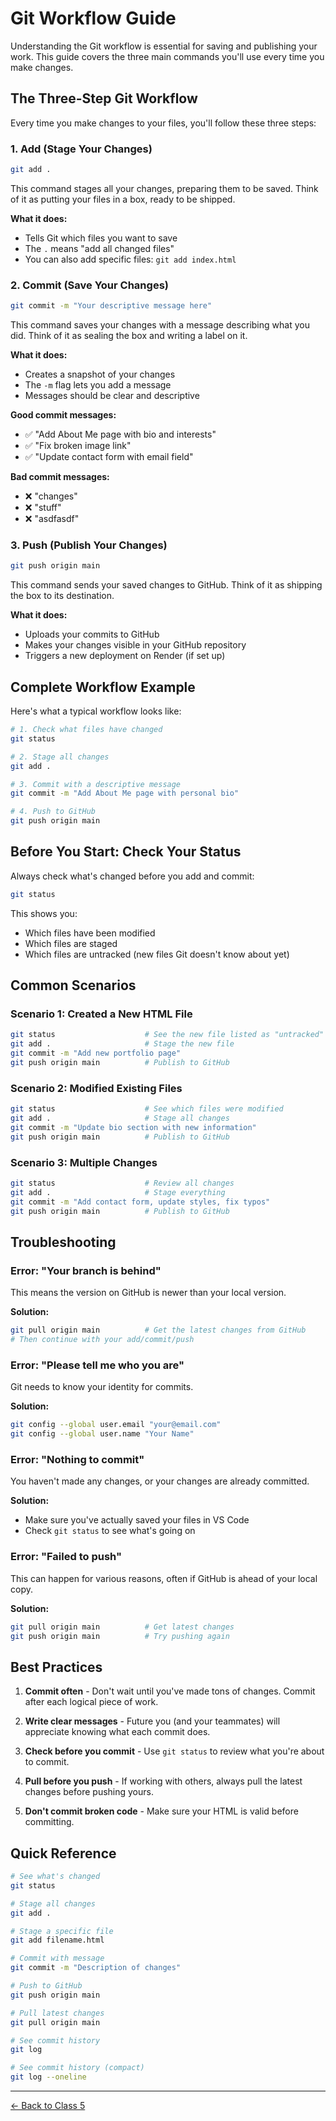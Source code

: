 # Git Workflow Guide

Understanding the Git workflow is essential for saving and publishing your work. This guide covers the three main commands you'll use every time you make changes.

## The Three-Step Git Workflow

Every time you make changes to your files, you'll follow these three steps:

### 1. Add (Stage Your Changes)

```bash
git add .
```

This command stages all your changes, preparing them to be saved. Think of it as putting your files in a box, ready to be shipped.

**What it does:**
- Tells Git which files you want to save
- The `.` means "add all changed files"
- You can also add specific files: `git add index.html`

### 2. Commit (Save Your Changes)

```bash
git commit -m "Your descriptive message here"
```

This command saves your changes with a message describing what you did. Think of it as sealing the box and writing a label on it.

**What it does:**
- Creates a snapshot of your changes
- The `-m` flag lets you add a message
- Messages should be clear and descriptive

**Good commit messages:**
- ✅ "Add About Me page with bio and interests"
- ✅ "Fix broken image link"
- ✅ "Update contact form with email field"

**Bad commit messages:**
- ❌ "changes"
- ❌ "stuff"
- ❌ "asdfasdf"

### 3. Push (Publish Your Changes)

```bash
git push origin main
```

This command sends your saved changes to GitHub. Think of it as shipping the box to its destination.

**What it does:**
- Uploads your commits to GitHub
- Makes your changes visible in your GitHub repository
- Triggers a new deployment on Render (if set up)

## Complete Workflow Example

Here's what a typical workflow looks like:

```bash
# 1. Check what files have changed
git status

# 2. Stage all changes
git add .

# 3. Commit with a descriptive message
git commit -m "Add About Me page with personal bio"

# 4. Push to GitHub
git push origin main
```

## Before You Start: Check Your Status

Always check what's changed before you add and commit:

```bash
git status
```

This shows you:
- Which files have been modified
- Which files are staged
- Which files are untracked (new files Git doesn't know about yet)

## Common Scenarios

### Scenario 1: Created a New HTML File

```bash
git status                    # See the new file listed as "untracked"
git add .                     # Stage the new file
git commit -m "Add new portfolio page"
git push origin main          # Publish to GitHub
```

### Scenario 2: Modified Existing Files

```bash
git status                    # See which files were modified
git add .                     # Stage all changes
git commit -m "Update bio section with new information"
git push origin main          # Publish to GitHub
```

### Scenario 3: Multiple Changes

```bash
git status                    # Review all changes
git add .                     # Stage everything
git commit -m "Add contact form, update styles, fix typos"
git push origin main          # Publish to GitHub
```

## Troubleshooting

### Error: "Your branch is behind"

This means the version on GitHub is newer than your local version.

**Solution:**
```bash
git pull origin main          # Get the latest changes from GitHub
# Then continue with your add/commit/push
```

### Error: "Please tell me who you are"

Git needs to know your identity for commits.

**Solution:**
```bash
git config --global user.email "your@email.com"
git config --global user.name "Your Name"
```

### Error: "Nothing to commit"

You haven't made any changes, or your changes are already committed.

**Solution:**
- Make sure you've actually saved your files in VS Code
- Check `git status` to see what's going on

### Error: "Failed to push"

This can happen for various reasons, often if GitHub is ahead of your local copy.

**Solution:**
```bash
git pull origin main          # Get latest changes
git push origin main          # Try pushing again
```

## Best Practices

1. **Commit often** - Don't wait until you've made tons of changes. Commit after each logical piece of work.

2. **Write clear messages** - Future you (and your teammates) will appreciate knowing what each commit does.

3. **Check before you commit** - Use `git status` to review what you're about to commit.

4. **Pull before you push** - If working with others, always pull the latest changes before pushing yours.

5. **Don't commit broken code** - Make sure your HTML is valid before committing.

## Quick Reference

```bash
# See what's changed
git status

# Stage all changes
git add .

# Stage a specific file
git add filename.html

# Commit with message
git commit -m "Description of changes"

# Push to GitHub
git push origin main

# Pull latest changes
git pull origin main

# See commit history
git log

# See commit history (compact)
git log --oneline
```

---

[← Back to Class 5](../classes/05/)
